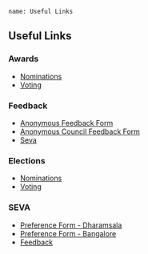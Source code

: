 ```ngMeta
name: Useful Links
```

## Useful Links

### Awards
* [Nominations](https://goo.gl/forms/8ZKrwfqvahdUfEt53)
* [Voting](https://goo.gl/forms/a2yjZHgyN5aNy7r13)

### Feedback
* [Anonymous Feedback Form](https://goo.gl/forms/o4d68yx4l9wLRSYg2)
* [Anonymous Council Feedback Form](https://goo.gl/forms/4266QKodGc6Ca5NI2)
* [Seva](https://goo.gl/forms/pR3mbFX704vHVVjB3)

### Elections
* [Nominations](https://goo.gl/forms/2tKHf95IYmRWfIgz1)
* [Voting](https://goo.gl/forms/56I8veVXndkcRhhD3)

### SEVA
* [Preference Form - Dharamsala](https://goo.gl/forms/plXlTI3C06wDYsSk2)
* [Preference Form - Bangalore](https://goo.gl/forms/Je1rrQz4F8Ra3eU03)
* [Feedback](https://goo.gl/forms/pR3mbFX704vHVVjB3)
